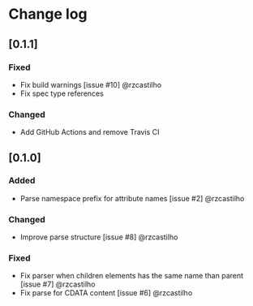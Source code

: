 # Change log

## [0.1.1]

### Fixed

- Fix build warnings [issue #10] @rzcastilho
- Fix spec type references

### Changed

- Add GitHub Actions and remove Travis CI

## [0.1.0]

### Added

- Parse namespace prefix for attribute names [issue #2] @rzcastilho

### Changed

- Improve parse structure [issue #8] @rzcastilho

### Fixed

- Fix parser when children elements has the same name than parent [issue #7] @rzcastilho
- Fix parse for CDATA content [issue #6] @rzcastilho
